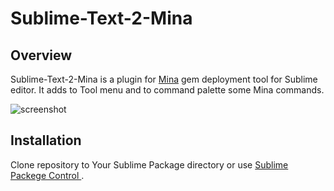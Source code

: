 Sublime-Text-2-Mina
===================

Overview
--------

Sublime-Text-2-Mina is a plugin for [Mina](http://nadarei.co/mina/) gem deployment tool for Sublime editor. It adds to Tool menu and to command palette some Mina commands.

![screenshot](https://raw.github.com/musashimm/Sublime-Text-2-Mina/master/screenshot.png "screenshot")

Installation
------------

Clone repository to Your Sublime Package directory or use [Sublime Packege Control ](http://wbond.net/sublime_packages/package_control).